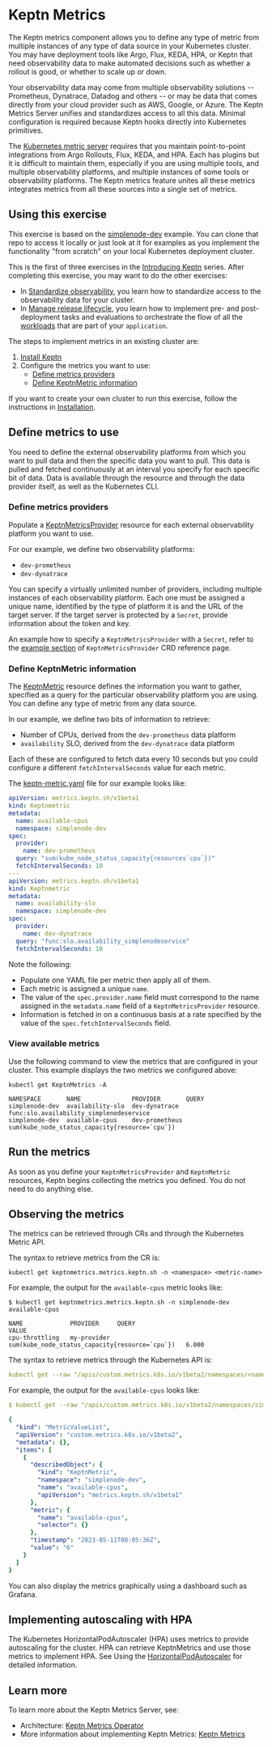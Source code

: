 # Keptn Metrics

The Keptn metrics component
allows you to define any type of metric
from multiple instances
of any type of data source in your Kubernetes cluster.
You may have deployment tools like Argo, Flux, KEDA, HPA, or Keptn
that need observability data to make automated decisions
such as whether a rollout is good, or whether to scale up or down.

Your observability data may come
from multiple observability solutions --
Prometheus, Dynatrace, Datadog and others --
or may be data that comes directly
from your cloud provider such as AWS, Google, or Azure.
The Keptn Metrics Server unifies and standardizes access to all this data.
Minimal configuration is required
because Keptn hooks directly into Kubernetes primitives.

The
[Kubernetes metric server](https://github.com/kubernetes-sigs/metrics-server)
requires that you maintain point-to-point integrations
from Argo Rollouts, Flux, KEDA, and HPA.
Each has plugins but it is difficult to maintain them,
especially if you are using multiple tools,
and multiple observability platforms,
and multiple instances of some tools or observability platforms.
The Keptn metrics feature unites all these metrics
integrates metrics from all these sources into a single set of metrics.

## Using this exercise

This exercise is based on the
[simplenode-dev](https://github.com/keptn-sandbox/klt-on-k3s-with-argocd)
example.
You can clone that repo to access it locally
or just look at it for examples
as you implement the functionality "from scratch"
on your local Kubernetes deployment cluster.

This is the first of three exercises in the
[Introducing Keptn](index.md)
series.
After completing this exercise,
you may want to do the other exercises:

- In [Standardize observability](../core-concepts/usecase-observability.md),
  you learn how to standardize access
  to the observability data for your cluster.
- In
  [Manage release lifecycle](../core-concepts/usecase-orchestrate.md),
  you learn how to implement
  pre- and post-deployment tasks and evaluations
  to orchestrate the flow of all the [workloads](https://kubernetes.io/docs/concepts/workloads/)
  that are part of your `application`.

The steps to implement metrics in an existing cluster are:

1. [Install Keptn](../installation/index.md)
1. Configure the metrics you want to use:
   - [Define metrics providers](#define-metrics-providers)
   - [Define KeptnMetric information](#define-keptnmetric-information)

If you want to create your own cluster to run this exercise,
follow the instructions in [Installation](../installation/index.md).

## Define metrics to use

You need to define the external observability platforms
from which you want to pull data
and then the specific data you want to pull.
This data is pulled and fetched continuously
at an interval you specify for each specific bit of data.
Data is available through the resource and through the data provider itself,
as well as the Kubernetes CLI.

### Define metrics providers

Populate a
[KeptnMetricsProvider](../reference/crd-reference/metricsprovider.md)
resource for each external observability platform you want to use.

For our example, we define two observability platforms:

- `dev-prometheus`
- `dev-dynatrace`

You can specify a virtually unlimited number of providers,
including multiple instances of each observability platform.
Each one must be assigned a unique name,
identified by the type of platform it is
and the URL of the target server.
If the target server is protected by a `Secret`,
provide information about the token and key.

An example how to specify a `KeptnMetricsProvider` with a `Secret`,
refer to the [example section](../reference/crd-reference/metricsprovider.md#examples)
of `KeptnMetricsProvider` CRD reference page.

### Define KeptnMetric information

The [KeptnMetric](../reference/crd-reference/metric.md) resource
defines the information you want to gather,
specified as a query for the particular observability platform
you are using.
You can define any type of metric from any data source.

In our example, we define two bits of information to retrieve:

- Number of CPUs, derived from the `dev-prometheus` data platform
- `availability` SLO, derived from the `dev-dynatrace` data platform

Each of these are configured to fetch data every 10 seconds
but you could configure a different `fetchIntervalSeconds` value
for each metric.

The
[keptn-metric.yaml](https://github.com/keptn-sandbox/klt-on-k3s-with-argocd/blob/main/simplenode-dev/keptn-metric.yaml)
file for our example looks like:

```yaml
apiVersion: metrics.keptn.sh/v1beta1
kind: Keptnmetric
metadata:
  name: available-cpus
  namespace: simplenode-dev
spec:
  provider:
    name: dev-prometheus
  query: "sum(kube_node_status_capacity{resources`cpu`})"
  fetchIntervalSeconds: 10
---
apiVersion: metrics.keptn.sh/v1beta1
kind: Keptnmetric
metadata:
  name: availability-slo
  namespace: simplenode-dev
spec:
  provider:
    name: dev-dynatrace
  query: "func:slo.availability_simplenodeservice"
  fetchIntervalSeconds: 10
```

Note the following:

- Populate one YAML file per metric
  then apply all of them.
- Each metric is assigned a unique `name`.
- The value of the `spec.provider.name` field
  must correspond to the name assigned in
  the `metadata.name` field of a `KeptnMetricsProvider` resource.
- Information is fetched in on a continuous basis
  at a rate specified
  by the value of the `spec.fetchIntervalSeconds` field.

### View available metrics

Use the following command to view
the metrics that are configured in your cluster.
This example displays the two metrics we configured above:

```shell
kubectl get KeptnMetrics -A
```

```shell
NAMESPACE       NAME              PROVIDER       QUERY
simplenode-dev  availability-slo  dev-dynatrace  func:slo.availability_simplenodeservice
simplenode-dev  available-cpus    dev-prometheus sum(kube_node_status_capacity{resource=`cpu`})
```

## Run the metrics

As soon as you define your `KeptnMetricsProvider` and `KeptnMetric` resources,
Keptn begins collecting the metrics you defined.
You do not need to do anything else.

## Observing the metrics

The metrics can be retrieved
through CRs and through the Kubernetes Metric API.

The syntax to retrieve metrics from the CR is:

```shell
kubectl get keptnmetrics.metrics.keptn.sh -n <namespace> <metric-name>
```

For example, the output for the `available-cpus` metric looks like:

```shell
$ kubectl get keptnmetrics.metrics.keptn.sh -n simplenode-dev available-cpus

NAME             PROVIDER     QUERY                                           VALUE
cpu-throttling   my-provider  sum(kube_node_status_capacity{resource=`cpu`})   6.000
```

The syntax to retrieve metrics through the Kubernetes API  is:

```yaml
kubectl get --raw "/apis/custom.metrics.k8s.io/v1beta2/namespaces/<namespace>/keptnmetrics.metrics.sh/<metric-name>/<metric-name>"
```

For example, the output for the `available-cpus` looks like:

```yaml
$ kubectl get --raw "/apis/custom.metrics.k8s.io/v1beta2/namespaces/simplenode-dev/keptnmetrics.metrics.sh/available-cpus/available-cpus"

{
  "kind": "MetricValueList",
  "apiVersion": "custom.metrics.k8s.io/v1beta2",
  "metadata": {},
  "items": [
    {
      "describedObject": {
        "kind": "KeptnMetric",
        "namespace": "simplenode-dev",
        "name": "available-cpus",
        "apiVersion": "metrics.keptn.sh/v1beta1"
      },
      "metric": {
        "name": "available-cpus",
        "selector": {}
      },
      "timestamp": "2023-05-11T08:05:36Z",
      "value": "6"
    }
  ]
}
```

You can also display the metrics graphically using a dashboard such as Grafana.

## Implementing autoscaling with HPA

The Kubernetes HorizontalPodAutoscaler (HPA)
uses metrics to provide autoscaling for the cluster.
HPA can retrieve KeptnMetrics and use those metrics to implement HPA.
See
Using the [HorizontalPodAutoscaler](../use-cases/hpa.md)
for detailed information.

## Learn more

To learn more about the Keptn Metrics Server, see:

- Architecture:
  [Keptn Metrics Operator](../components/metrics-operator.md)
- More information about implementing Keptn Metrics:
  [Keptn Metrics](../guides/evaluatemetrics.md)
